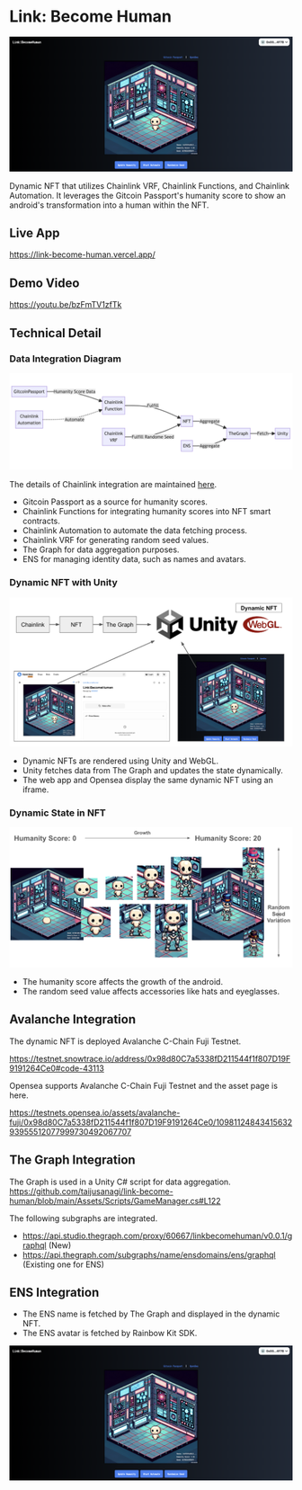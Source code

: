 # Link: Become Human

![ui](./Docs/ui.png)

Dynamic NFT that utilizes Chainlink VRF, Chainlink Functions, and Chainlink Automation. It leverages the Gitcoin Passport's humanity score to show an android's transformation into a human within the NFT.

## Live App

https://link-become-human.vercel.app/

## Demo Video

https://youtu.be/bzFmTV1zfTk

## Technical Detail

### Data Integration Diagram

![technical-detail](./Docs/technical-detail.png)

The details of Chainlink integration are maintained [here](./Docs/Chainlink-Integration.md).

- Gitcoin Passport as a source for humanity scores.
- Chainlink Functions for integrating humanity scores into NFT smart contracts.
- Chainlink Automation to automate the data fetching process.
- Chainlink VRF for generating random seed values.
- The Graph for data aggregation purposes.
- ENS for managing identity data, such as names and avatars.

### Dynamic NFT with Unity

![dynamic-nft](./Docs/dynamic-nft.png)

- Dynamic NFTs are rendered using Unity and WebGL.
- Unity fetches data from The Graph and updates the state dynamically.
- The web app and Opensea display the same dynamic NFT using an iframe.

### Dynamic State in NFT

![dynamic](./Docs/dynamic.png)

- The humanity score affects the growth of the android.
- The random seed value affects accessories like hats and eyeglasses.

## Avalanche Integration

The dynamic NFT is deployed Avalanche C-Chain Fuji Testnet.

https://testnet.snowtrace.io/address/0x98d80C7a5338fD211544f1f807D19F9191264Ce0#code-43113

Opensea supports Avalanche C-Chain Fuji Testnet and the asset page is here.

https://testnets.opensea.io/assets/avalanche-fuji/0x98d80C7a5338fD211544f1f807D19F9191264Ce0/1098112484341563293955512077999730492067707

## The Graph Integration

The Graph is used in a Unity C# script for data aggregation.
https://github.com/taijusanagi/link-become-human/blob/main/Assets/Scripts/GameManager.cs#L122

The following subgraphs are integrated.

- https://api.studio.thegraph.com/proxy/60667/linkbecomehuman/v0.0.1/graphql (New)
- https://api.thegraph.com/subgraphs/name/ensdomains/ens/graphql (Existing one for ENS)

## ENS Integration

- The ENS name is fetched by The Graph and displayed in the dynamic NFT.
- The ENS avatar is fetched by Rainbow Kit SDK.

![ui](./Docs/ui.png)
